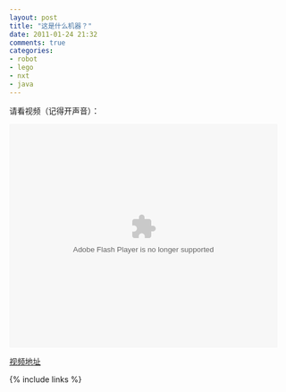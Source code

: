 ```yaml
---
layout: post
title: "这是什么机器？"
date: 2011-01-24 21:32
comments: true
categories: 
- robot
- lego
- nxt
- java
---
```

请看视频（记得开声音）：
<!--more-->

<embed src="http://player.youku.com/player.php/sid/XMjM1NDk2Njgw/v.swf" allowFullScreen="true" quality="high" width="480" height="400" align="middle" allowScriptAccess="always" type="application/x-shockwave-flash"></embed>

[视频地址](http://v.youku.com/v_show/id_XMjM1NDk2Njgw.html)

{% include links %}